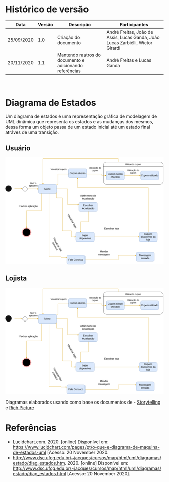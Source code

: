 # Histórico de versão


| Data       | Versão | Descrição                                          | Participantes                                                                   |
| ---------- | ------ | -------------------------------------------------- | ------------------------------------------------------------------------------- |
| 25/09/2020 | 1.0    | Criação do documento | André Freitas, João de Assis, Lucas Ganda, João Lucas Zarbiélli, Wictor Girardi |
| 20/11/2020 | 1.1    | Mantendo rastros do documento e adicionando referências | André Freitas e Lucas Ganda|

<br/>

# Diagrama de Estados 

Um diagrama de estados é uma representação gráfica de modelagem de UML dinâmica que representa os estados e as mudanças dos mesmos, dessa forma um objeto passa de um estado inicial até um estado final atráves de uma transição.


## Usuário
![d1](./images/diagrama_estado.png)

## Lojista
![d2](./images/diagrama_estado.png)

 Diagramas elaborados usando como base os documentos de - [Storytelling](Storytelling.md) e [Rich Picture](rich_picture.md)

# Referências
- Lucidchart.com. 2020. [online] Disponível em: <https://www.lucidchart.com/pages/pt/o-que-e-diagrama-de-maquina-de-estados-uml> [Acesso: 20 November 2020.
- http://www.dsc.ufcg.edu.br/~jacques/cursos/map/html/uml/diagramas/estado/diag_estados.htm. 2020. [online] Disponível em: <http://www.dsc.ufcg.edu.br/~jacques/cursos/map/html/uml/diagramas/estado/diag_estados.html> [Acesso: 20 November 2020].